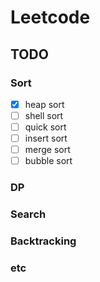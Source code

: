 # Leetcode

## TODO

### Sort

- [x] heap sort 
- [ ] shell sort
- [ ] quick sort
- [ ] insert sort
- [ ] merge sort
- [ ] bubble sort

### DP

### Search

### Backtracking

### etc
